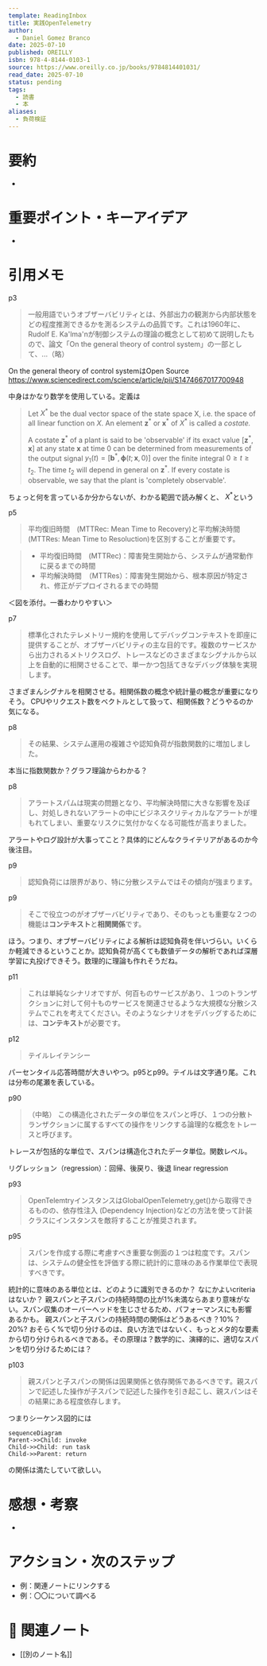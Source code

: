 ```yaml
---
template: ReadingInbox
title: 実践OpenTelemetry
author:
  - Daniel Gomez Branco
date: 2025-07-10
published: OREILLY
isbn: 978-4-8144-0103-1
source: https://www.oreilly.co.jp/books/9784814401031/
read_date: 2025-07-10
status: pending
tags:
  - 読書
  - 本
aliases:
  - 負荷検証
---
```


# 要約
- 

# 重要ポイント・キーアイデア
- 

# 引用メモ

p3
> 一般用語でいうオブザーバビリティとは、外部出力の観測から内部状態をどの程度推測できるかを測るシステムの品質です。これは1960年に、Rudolf E. Ka'lma'nが制御システムの理論の概念として初めて説明したもので、論文「On the general theory of control system」の一部として、...（略）

On the general theory of control systemはOpen Source
https://www.sciencedirect.com/science/article/pii/S1474667017700948

中身はかなり数学を使用している。定義は
> Let $X^\ast$ be the dual vector space of the state space X, i.e. the space of all linear function on $X$. An element $\mathbf{z}^\ast$ or $\mathbf{x}^\ast$ of $X^\ast$ is called a *costate.*
> 
> 	A costate $\mathbf{z}^\ast$ of a plant is said to be 'observable' if its exact value $[\mathbf{z}^\ast, \mathbf{x}]$ at any state $\mathbf{x}$ at time $0$ can be determined from measurements of the output signal $y_1(t) = [\mathbf{b}^\ast,\mathbf{\phi}(t; \mathbf{x}, 0)]$ over the finite integral $0 \geq t \geq t_2$. The time $t_2$ will depend in general on $\mathbf{z}^\ast$. If every costate is observable, we say that the plant is 'completely observable'.

ちょっと何を言っているか分からないが、わかる範囲で読み解くと、
$X^\ast$という


p5
>平均復旧時間　(MTTRec: Mean Time to Recovery)と平均解決時間 (MTTRes: Mean Time to Resoluction)を区別することが重要です。

> - 平均復旧時間　(MTTRec)：障害発生開始から、システムが通常動作に戻るまでの時間
> - 平均解決時間　（MTTRes）：障害発生開始から、根本原因が特定され、修正がデプロイされるまでの時間


＜図を添付。一番わかりやすい＞


p7
>標準化されたテレメトリー規約を使用してデバッグコンテキストを即座に提供することが、オブザーバビリティの主な目的です。複数のサービスから出力されるメトリクスログ、トレースなどのさまざまなシグナルから以上を自動的に相関させることで、単一かつ包括てきなデバッグ体験を実現します。

さまざまんシグナルを相関させる。相関係数の概念や統計量の概念が重要になりそう。
CPUやリクエスト数をベクトルとして扱って、相関係数？どうやるのか気になる。

p8
> その結果、システム運用の複雑さや認知負荷が指数関数的に増加しました。

本当に指数関数か？グラフ理論からわかる？

p8
> アラートスパムは現実の問題となり、平均解決時間に大きな影響を及ぼし、対処しきれないアラートの中にビジネスクリティカルなアラートが埋もれてしまい、重要なリスクに気付かなくなる可能性が高まりました。

アラートやログ設計が大事ってこと？具体的にどんなクライテリアがあるのか今後注目。


p9
> 認知負荷には限界があり、特に分散システムではその傾向が強まります。

p9
> そこで役立つのがオブザーバビリティであり、そのもっとも重要な２つの機能は**コンテキスト**と**相関関係**です。

ほう。つまり、オブザーバビリティによる解析は認知負荷を伴いづらい。いくらか軽減できるということか。認知負荷が高くても数値データの解析であれば深層学習に丸投げできそう。数理的に理論も作れそうだね。

p11
> これは単純なシナリオですが、何百ものサービスがあり、１つのトランザクションに対して何十ものサービスを関連させるような大規模な分散システムでこれを考えてください。そのようなシナリオをデバッグするためには、**コンテキスト**が必要です。

p12
> テイルレイテンシー

パーセンタイル応答時間が大きいやつ。p95とp99。テイルは文字通り尾。これは分布の尾瀬を表している。


p90
> （中略）
> この構造化されたデータの単位をスパンと呼び、１つの分散トランザクションに属するすべての操作をリンクする論理的な概念をトレースと呼びます。

トレースが包括的な単位で、スパンは構造化されたデータ単位。関数レベル。

リグレッション（regression）：回帰、後戻り、後退
linear regression

p93
>OpenTelemtryインスタンスはGlobalOpenTelemetry,get()から取得できるものの、依存性注入 (Dependency Injection)などの方法を使って計装クラスにインスタンスを敵将することが推奨されます。


p95
>スパンを作成する際に考慮すべき重要な側面の１つは粒度です。スパンは、システムの健全性を評価する際に統計的に意味のある作業単位で表現すべきです。

統計的に意味のある単位とは、どのように識別できるのか？
なにかよいcriteriaはないか？
親スパンと子スパンの持続時間の比が1%未満ならあまり意味がない。スパン収集のオーバーヘッドを生じさせるため、パフォーマンスにも影響あるかも。
親スパンと子スパンの持続時間の関係はどうあるべき？10%？20%?
おそらく%で切り分けるのは、良い方法ではないく、もっとメタ的な要素から切り分けられるべきである。その原理は？数学的に、演繹的に、適切なスパンを切り分けるためには？




p103
>親スパンと子スパンの関係は因果関係と依存関係であるべきです。親スパンで記述した操作が子スパンで記述した操作を引き起こし、親スパンはその結果にある程度依存します。

つまりシーケンス図的には
```mermaid
sequenceDiagram 
Parent->>Child: invoke
Child->>Child: run task 
Child->>Parent: return
```
の関係は満たしていて欲しい。
# 感想・考察
- 

# アクション・次のステップ
- 例：関連ノートにリンクする  
- 例：〇〇について調べる

# 🔗 関連ノート
- [[別のノート名]]
